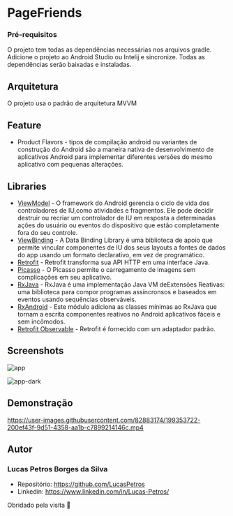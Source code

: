 # PageFriends

### Pré-requisitos

O projeto tem todas as dependências necessárias nos arquivos gradle. Adicione o projeto ao Android Studio ou Intelij e sincronize. 
Todas as dependências serão baixadas e instaladas.



## Arquitetura

O projeto usa o padrão de arquitetura MVVM

## Feature
* Product Flavors - tipos de compilação android ou variantes de construção do Android são a maneira nativa de desenvolvimento de aplicativos Android para implementar diferentes versões do mesmo aplicativo com pequenas alterações.

## Libraries

* [ViewModel](https://developer.android.com/topic/libraries/architecture/viewmodel/) - O framework do Android gerencia o ciclo de vida dos controladores de IU,como atividades e fragmentos. Ele pode decidir destruir ou recriar um controlador de IU em resposta a determinadas ações do usuário ou eventos do dispositivo que estão completamente fora do seu controle.
* [ViewBinding](https://developer.android.com/topic/libraries/data-binding) - A Data Binding Library é uma biblioteca de apoio que permite vincular componentes de IU dos seus layouts a fontes de dados do app usando um formato declarativo, em vez de programático.
* [Retrofit](https://square.github.io/retrofit/) - Retrofit transforma sua API HTTP em uma interface Java.
* [Picasso](https://square.github.io/picasso/) - O Picasso permite o carregamento de imagens sem complicações em seu aplicativo.
* [RxJava](https://github.com/ReactiveX/RxJava) - RxJava é uma implementação Java VM deExtensões Reativas: uma biblioteca para compor programas assíncronsos e baseados em eventos usando sequências observáveis.
* [RxAndroid](https://github.com/ReactiveX/RxAndroid) - Este módulo adiciona as classes mínimas ao RxJava que tornam a escrita componentes reativos no Android aplicativos fáceis e sem incômodos.
* [Retrofit Observable](https://github.com/square/retrofit/tree/master/retrofit-adapters/rxjava3) - Retrofit é fornecido com um adaptador padrão.

## Screenshots

![app](https://github.com/LucasPetros/PageFriends/blob/developer/app/src/main/res/readme/light.png)

![app-dark](https://github.com/LucasPetros/PageFriends/blob/developer/app/src/main/res/readme/dark.png)

## Demonstração


https://user-images.githubusercontent.com/82883174/199353722-200ef43f-9d51-4358-aa1b-c7899214146c.mp4


## Autor

### Lucas Petros Borges da Silva
* Repositório: https://github.com/LucasPetros
* Linkedin: https://www.linkedin.com/in/Lucas-Petros/

Obridado pela visita 🤩
